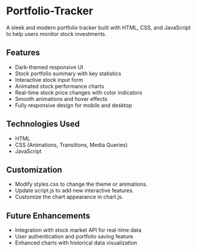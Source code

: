 # Portfolio-Tracker

A sleek and modern portfolio tracker built with HTML, CSS, and JavaScript to help users monitor stock investments.

## Features

- Dark-themed responsive UI
- Stock portfolio summary with key statistics
- Interactive stock input form
- Animated stock performance charts
- Real-time stock price changes with color indicators
- Smooth animations and hover effects
- Fully responsive design for mobile and desktop
  
## Technologies Used

- HTML
- CSS (Animations, Transitions, Media Queries)
- JavaScript

## Customization

- Modify styles.css to change the theme or animations.
- Update script.js to add new interactive features.
- Customize the chart appearance in chart.js.

## Future Enhancements

- Integration with stock market API for real-time data
- User authentication and portfolio saving feature
- Enhanced charts with historical data visualization


